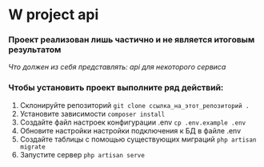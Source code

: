 # W project api

### Проект реализован лишь частично и не является итоговым результатом

<i>Что должен из себя представлять: api для некоторого сервиса</i>

### Чтобы установить проект выполните ряд действий:

1. Склонируйте репозиторий ``` git clone ссылка_на_этот_репозиторий . ```
2. Установите зависимости ``` composer install ```
3. Создайте файл настроек конфигурации .env ``` cp .env.example .env ```
4. Обновите настройки настройки подключения к БД в файле .env
5. Создайте таблицы с помощью существующих миграций ``` php artisan migrate ```
6. Запустите сервер ``` php artisan serve ```
